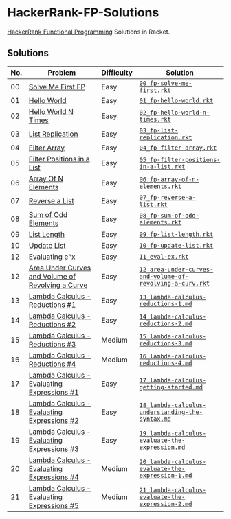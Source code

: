 # HackerRank-FP-Solutions

[HackerRank Functional Programming](https://www.hackerrank.com/domains/fp) Solutions in Racket.

## Solutions

| No. | Problem                                                                                                                                     | Difficulty | Solution                                                                                                                   |
| --- | ------------------------------------------------------------------------------------------------------------------------------------------- | ---------- | -------------------------------------------------------------------------------------------------------------------------- |
| 00  | [Solve Me First FP](https://www.hackerrank.com/challenges/fp-solve-me-first)                                                                | Easy       | [`00_fp-solve-me-first.rkt`](./src/00_fp-solve-me-first.rkt)                                                               |
| 01  | [Hello World](https://www.hackerrank.com/challenges/fp-hello-world)                                                                         | Easy       | [`01_fp-hello-world.rkt`](./src/01_fp-hello-world.rkt)                                                                     |
| 02  | [Hello World N Times](https://www.hackerrank.com/challenges/fp-hello-world-n-times)                                                         | Easy       | [`02_fp-hello-world-n-times.rkt`](./src/02_fp-hello-world-n-times.rkt)                                                     |
| 03  | [List Replication](https://www.hackerrank.com/challenges/fp-list-replication)                                                               | Easy       | [`03_fp-list-replication.rkt`](./src/03_fp-list-replication.rkt)                                                           |
| 04  | [Filter Array](https://www.hackerrank.com/challenges/fp-filter-array)                                                                       | Easy       | [`04_fp-filter-array.rkt`](./src/04_fp-filter-array.rkt)                                                                   |
| 05  | [Filter Positions in a List](https://www.hackerrank.com/challenges/fp-filter-positions-in-a-list)                                           | Easy       | [`05_fp-filter-positions-in-a-list.rkt`](./src/05_fp-filter-positions-in-a-list.rkt)                                       |
| 06  | [Array Of N Elements](https://www.hackerrank.com/challenges/fp-array-of-n-elements)                                                         | Easy       | [`06_fp-array-of-n-elements.rkt`](./src/06_fp-array-of-n-elements.rkt)                                                     |
| 07  | [Reverse a List](https://www.hackerrank.com/challenges/fp-reverse-a-list)                                                                   | Easy       | [`07_fp-reverse-a-list.rkt`](./src/07_fp-reverse-a-list.rkt)                                                               |
| 08  | [Sum of Odd Elements](https://www.hackerrank.com/challenges/fp-sum-of-odd-elements)                                                         | Easy       | [`08_fp-sum-of-odd-elements.rkt`](./src/08_fp-sum-of-odd-elements.rkt)                                                     |
| 09  | [List Length](https://www.hackerrank.com/challenges/fp-list-length)                                                                         | Easy       | [`09_fp-list-length.rkt`](./src/09_fp-list-length.rkt)                                                                     |
| 10  | [Update List](https://www.hackerrank.com/challenges/fp-update-list)                                                                         | Easy       | [`10_fp-update-list.rkt`](./src/10_fp-update-list.rkt)                                                                     |
| 12  | [Evaluating e^x](https://www.hackerrank.com/challenges/eval-ex)                                                                             | Easy       | [`11_eval-ex.rkt`](./src/eval-ex.rkt)                                                                                      |
| 12  | [Area Under Curves and Volume of Revolving a Curve](https://www.hackerrank.com/challenges/area-under-curves-and-volume-of-revolving-a-curv) | Easy       | [`12_area-under-curves-and-volume-of-revolving-a-curv.rkt`](./src/12_area-under-curves-and-volume-of-revolving-a-curv.rkt) |
| 13  | [Lambda Calculus - Reductions #1](https://www.hackerrank.com/challenges/lambda-calculus-reductions-1)                                       | Easy       | [`13_lambda-calculus-reductions-1.md`](./src/13_lambda-calculus-reductions-1.md)                                           |
| 14  | [Lambda Calculus - Reductions #2](https://www.hackerrank.com/challenges/lambda-calculus-reductions-2)                                       | Easy       | [`14_lambda-calculus-reductions-2.md`](./src/14_lambda-calculus-reductions-2.md)                                           |
| 15  | [Lambda Calculus - Reductions #3](https://www.hackerrank.com/challenges/lambda-calculus-reductions-3)                                       | Medium     | [`15_lambda-calculus-reductions-3.md`](./src/15_lambda-calculus-reductions-3.md)                                           |
| 16  | [Lambda Calculus - Reductions #4](https://www.hackerrank.com/challenges/lambda-calculus-reductions-4)                                       | Medium     | [`16_lambda-calculus-reductions-4.md`](./src/16_lambda-calculus-reductions-4.md)                                           |
| 17  | [Lambda Calculus - Evaluating Expressions #1](https://www.hackerrank.com/challenges/lambda-calculus-getting-started)                        | Easy       | [`17_lambda-calculus-getting-started.md`](./src/17_lambda-calculus-getting-started.md)                                     |
| 18  | [Lambda Calculus - Evaluating Expressions #2](https://www.hackerrank.com/challenges/lambda-calculus-understanding-the-syntax)               | Easy       | [`18_lambda-calculus-understanding-the-syntax.md`](./src/18_lambda-calculus-understanding-the-syntax.md)                   |
| 19  | [Lambda Calculus - Evaluating Expressions #3](https://www.hackerrank.com/challenges/lambda-calculus-evaluate-the-expression)                | Easy       | [`19_lambda-calculus-evaluate-the-expression.md`](l./src/19_ambda-calculus-evaluate-the-expression.md)                     |
| 20  | [Lambda Calculus - Evaluating Expressions #4](https://www.hackerrank.com/challenges/lambda-calculus-evaluate-the-expression-1)              | Medium     | [`20_lambda-calculus-evaluate-the-expression-1.md`](./src/20_lambda-calculus-evaluate-the-expression-1.md)                 |
| 21  | [Lambda Calculus - Evaluating Expressions #5](https://www.hackerrank.com/challenges/lambda-calculus-evaluate-the-expression-2)              | Medium     | [`21_lambda-calculus-evaluate-the-expression-2.md`](./src/21_lambda-calculus-evaluate-the-expression-2.md)                 |
